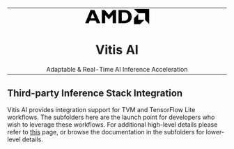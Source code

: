 ﻿<table class="sphinxhide">
 <tr>
   <td align="center"><img src="https://raw.githubusercontent.com/Xilinx/Image-Collateral/main/xilinx-logo.png" width="30%"/><h1>Vitis AI</h1><h0>Adaptable & Real-Time AI Inference Acceleration</h0>
   </td>
 </tr>
</table>


## Third-party Inference Stack Integration

Vitis AI provides integration support for TVM and TensorFlow Lite workflows. The subfolders here are the launch point for developers who wish to leverage these workflows.  For additional high-level details please refer to [this](https://xilinx.github.io/Vitis-AI/docs/workflow-third-party.html) page, or browse the documentation in the subfolders for lower-level details.

